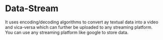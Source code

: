 # Data-Stream
It uses encoding/decoding algorithms to convert ay textual data into a video and vica-versa which can further be uploaded to any streaming platform.
You can use any streaming platform like google to store data.

